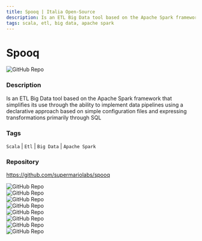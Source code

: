 ```yaml
---
title: Spooq | Italia Open-Source
description: Is an ETL Big Data tool based on the Apache Spark framework that simplifies its use through the ability to implement data pipelines using a declarative approach based on simple configuration files and expressing transformations primarily through SQL
tags: scala, etl, big data, apache spark
---
```

        

# Spooq

![GitHub Repo](https://img.shields.io/static/v1?label=category&message=opensource&color=green)

### Description

Is an ETL Big Data tool based on the Apache Spark framework that simplifies its use through the ability to implement data pipelines using a declarative approach based on simple configuration files and expressing transformations primarily through SQL

### Tags

`Scala` | `Etl` | `Big Data` | `Apache Spark`

### Repository

https://github.com/supermariolabs/spooq

![GitHub Repo](https://img.shields.io/github/stars/supermariolabs/spooq?style=social)<br />![GitHub Repo](https://img.shields.io/github/forks/supermariolabs/spooq?style=social)<br />![GitHub Repo](https://img.shields.io/github/v/tag/supermariolabs/spooq?style=social)<br />![GitHub Repo](https://img.shields.io/github/contributors/supermariolabs/spooq)<br />![GitHub Repo](https://img.shields.io/github/issues-pr/supermariolabs/spooq)<br />![GitHub Repo](https://img.shields.io/github/issues/supermariolabs/spooq)<br />![GitHub Repo](https://img.shields.io/github/license/supermariolabs/spooq)<br />![GitHub Repo](https://img.shields.io/github/last-commit/supermariolabs/spooq)<br />